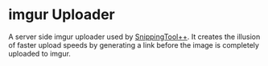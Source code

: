 # imgur Uploader

A server side imgur uploader used by [SnippingTool++](http://snippingtoolpluspl.us).
It creates the illusion of faster upload speeds by generating a link before
the image is completely uploaded to imgur.

